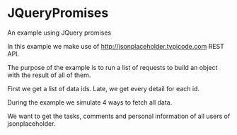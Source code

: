 # JQueryPromises
An example using JQuery promises

In this example we make use of http://jsonplaceholder.typicode.com REST API.

The purpose of the example is to run a list of requests to build an object with the result of all of them.

First we get a list of data ids.
Late, we get every detail for each id.

During the example we simulate 4 ways to fetch all data.

We want to get the tasks, comments and personal information of all users of jsonplaceholder.
